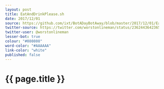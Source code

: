 ```yaml
---
layout: post
title: EatAndDrinkPlease.sh
date: 2017/12/01
source: https://github.com/ixt/BotADayBotAway/blob/master/2017/12/01/EatAndDrinkPlease.sh
twitter-source: https://twitter.com/worstonlineman/status/236244364236574720
twitter-user: @worstonlineman
lesser-bot: true
colour: "#080808"
word-color: "#AAAAAA"
link-color: "white"
published: false
---
```

# {{ page.title }} 
